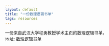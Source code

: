 ```yaml
---
layout: default
title: "一份数理逻辑书单"
tags: resources 
---
```


一份来自武汉大学程勇教授学术主页的数理逻辑书单。  
地址: [数理逻辑书单](http://yongcheng.whu.edu.cn/section-teaching.html)  
